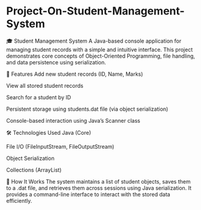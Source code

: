 # Project-On-Student-Management-System
🎓 Student Management System
A Java-based console application for managing student records with a simple and intuitive interface. This project demonstrates core concepts of Object-Oriented Programming, file handling, and data persistence using serialization.

🚀 Features
Add new student records (ID, Name, Marks)

View all stored student records

Search for a student by ID

Persistent storage using students.dat file (via object serialization)

Console-based interaction using Java’s Scanner class

🛠️ Technologies Used
Java (Core)

File I/O (FileInputStream, FileOutputStream)

Object Serialization

Collections (ArrayList)

📂 How It Works
The system maintains a list of student objects, saves them to a .dat file, and retrieves them across sessions using Java serialization. It provides a command-line interface to interact with the stored data efficiently.
